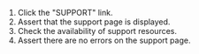 1. Click the "SUPPORT" link.
2. Assert that the support page is displayed.
3. Check the availability of support resources.
4. Assert there are no errors on the support page.